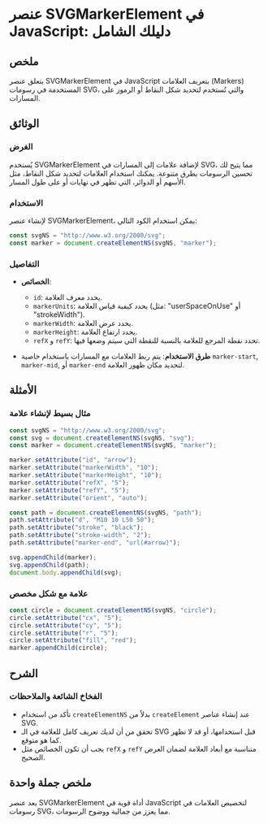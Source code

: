 <!--
Meta Description: # عنصر SVGMarkerElement في JavaScript: دليلك الشامل ## ملخص يتعلق عنصر SVGMarkerElement في JavaScript بتعريف العلامات (Markers) المستخدمة في رسومات SV...
Meta Keywords: marker, setattribute, svg, const, svgns
-->

# عنصر SVGMarkerElement في JavaScript: دليلك الشامل

## ملخص
يتعلق عنصر SVGMarkerElement في JavaScript بتعريف العلامات (Markers) المستخدمة في رسومات SVG، والتي تُستخدم لتحديد شكل النقاط أو الرموز على المسارات.

## الوثائق
### الغرض
يُستخدم SVGMarkerElement لإضافة علامات إلى المسارات في SVG، مما يتيح لك تحسين الرسومات بطرق متنوعة. يمكنك استخدام العلامات لتحديد شكل النقاط، مثل الأسهم أو الدوائر، التي تظهر في نهايات أو على طول المسار.

### الاستخدام
لإنشاء عنصر SVGMarkerElement، يمكن استخدام الكود التالي:

```javascript
const svgNS = "http://www.w3.org/2000/svg"; 
const marker = document.createElementNS(svgNS, "marker");
```

### التفاصيل
- **الخصائص**:
  - `id`: يحدد معرف العلامة.
  - `markerUnits`: يحدد كيفية قياس العلامة (مثل: "userSpaceOnUse" أو "strokeWidth").
  - `markerWidth`: يحدد عرض العلامة.
  - `markerHeight`: يحدد ارتفاع العلامة.
  - `refX` و `refY`: تحدد نقطة المرجع للعلامة بالنسبة للنقطة التي سيتم وضعها فيها.

- **طرق الاستخدام**:
  يتم ربط العلامات مع المسارات باستخدام خاصية `marker-start`, `marker-mid`, أو `marker-end` لتحديد مكان ظهور العلامة.

## الأمثلة
### مثال بسيط لإنشاء علامة
```javascript
const svgNS = "http://www.w3.org/2000/svg"; 
const svg = document.createElementNS(svgNS, "svg");
const marker = document.createElementNS(svgNS, "marker");

marker.setAttribute("id", "arrow");
marker.setAttribute("markerWidth", "10");
marker.setAttribute("markerHeight", "10");
marker.setAttribute("refX", "5");
marker.setAttribute("refY", "5");
marker.setAttribute("orient", "auto");

const path = document.createElementNS(svgNS, "path");
path.setAttribute("d", "M10 10 L50 50");
path.setAttribute("stroke", "black");
path.setAttribute("stroke-width", "2");
path.setAttribute("marker-end", "url(#arrow)");

svg.appendChild(marker);
svg.appendChild(path);
document.body.appendChild(svg);
```

### علامة مع شكل مخصص
```javascript
const circle = document.createElementNS(svgNS, "circle");
circle.setAttribute("cx", "5");
circle.setAttribute("cy", "5");
circle.setAttribute("r", "5");
circle.setAttribute("fill", "red");
marker.appendChild(circle);
```

## الشرح
### الفخاخ الشائعة والملاحظات
- تأكد من استخدام `createElementNS` بدلاً من `createElement` عند إنشاء عناصر SVG. 
- تحقق من أن لديك تعريف كامل للعلامة في الـ SVG قبل استخدامها، أو قد لا تظهر كما هو متوقع.
- يجب أن تكون الخصائص مثل `refX` و `refY` متناسبة مع أبعاد العلامة لضمان العرض الصحيح.

## ملخص جملة واحدة
يعد عنصر SVGMarkerElement أداة قوية في JavaScript لتخصيص العلامات في رسومات SVG، مما يعزز من جمالية ووضوح الرسومات.